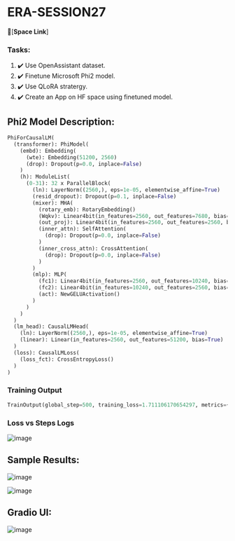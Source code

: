# ERA-SESSION27

🤗[**Space Link**]



### Tasks:
1. :heavy_check_mark: Use OpenAssistant dataset.
2. :heavy_check_mark: Finetune Microsoft Phi2 model.
3. :heavy_check_mark: Use QLoRA stratergy.
4. :heavy_check_mark: Create an App on HF space using finetuned model.

## Phi2 Model Description:
```python
PhiForCausalLM(
  (transformer): PhiModel(
    (embd): Embedding(
      (wte): Embedding(51200, 2560)
      (drop): Dropout(p=0.0, inplace=False)
    )
    (h): ModuleList(
      (0-31): 32 x ParallelBlock(
        (ln): LayerNorm((2560,), eps=1e-05, elementwise_affine=True)
        (resid_dropout): Dropout(p=0.1, inplace=False)
        (mixer): MHA(
          (rotary_emb): RotaryEmbedding()
          (Wqkv): Linear4bit(in_features=2560, out_features=7680, bias=True)
          (out_proj): Linear4bit(in_features=2560, out_features=2560, bias=True)
          (inner_attn): SelfAttention(
            (drop): Dropout(p=0.0, inplace=False)
          )
          (inner_cross_attn): CrossAttention(
            (drop): Dropout(p=0.0, inplace=False)
          )
        )
        (mlp): MLP(
          (fc1): Linear4bit(in_features=2560, out_features=10240, bias=True)
          (fc2): Linear4bit(in_features=10240, out_features=2560, bias=True)
          (act): NewGELUActivation()
        )
      )
    )
  )
  (lm_head): CausalLMHead(
    (ln): LayerNorm((2560,), eps=1e-05, elementwise_affine=True)
    (linear): Linear(in_features=2560, out_features=51200, bias=True)
  )
  (loss): CausalLMLoss(
    (loss_fct): CrossEntropyLoss()
  )
)
```

### Training Output
```python
TrainOutput(global_step=500, training_loss=1.711106170654297, metrics={'train_runtime': 5222.3118, 'train_samples_per_second': 1.532, 'train_steps_per_second': 0.096, 'total_flos': 3.293667738832896e+16, 'train_loss': 1.711106170654297, 'epoch': 0.81})
```
### Loss vs Steps Logs
![image](https://github.com/Navyabhat03/ERAV1-Session-27/assets/60884505/02b22bc0-593f-4513-9a85-b3adc497bda7)

## Sample Results:
![image](https://github.com/Navyabhat03/ERAV1-Session-27/assets/60884505/f116509e-a578-4bb4-8cc6-43a68852b6f1)

![image](https://github.com/Navyabhat03/ERAV1-Session-27/assets/60884505/79852734-235b-48af-ae52-d305a261e279)

## Gradio UI:
![image](https://github.com/Navyabhat03/ERAV1-Session-27/assets/60884505/6e49f571-fca7-459c-8423-cd3b1dd62d9f)

